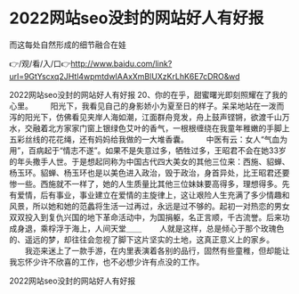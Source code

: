 # 2022网站seo没封的网站好人有好报
而这每处自然形成的细节融合在娃

👉/观/看/入/口👉http://www.baidu.com/link?url=9GtYscxq2JHtl4wpmtdwIAAxXmBlUXzKrLhK6E7cDRO&wd

2022网站seo没封的网站好人有好报	20、你的在乎，甜蜜曙光即刻照耀在了我的心里。
　　阳光下，我看见自己的身影娇小为夏至日的样子。呆呆地站在一泼而泻的阳光下，仿佛看见夹岸人海如潮，江面群舟竞发，舟上鼓声铿锵，欲渡千山万水，交融着北方家家门窗上银绿色艾叶的香气，一根根缠绕在我童年稚嫩的手脚上五彩丝线的花花绳，还有妈妈给我做的一大堆香囊。
　　中医有云：女人“气血为用”，百病起于“情志不遂”。如果不是失意过多，牺牲过多，王昭君不会在她33岁的年头撒手人世。于是想起同称为中国古代四大美女的其他三位来：西施、貂蝉、杨玉环。貂蝉、杨玉环也是以美色进入政治，毁于政治，身首异处，比王昭君还要惨一些。西施就不一样了，她的人生质量比其他三位妹妹要高得多，理想得多。先有爱情，后有事业，事业建立在爱情的主旋律上，这让艰险人生充满了多少情趣和风景，所以她和她的范蠡将生活一过再过，永远是过不够的。起初一对热恋的男女双双投入到复仇兴国的地下革命活动中，为国捐躯，名正言顺，千古流誉。后来功成身退，乘桴浮于海上，人间天堂＿＿
　　人就是这样，总是倾心于那个玫瑰色的、遥远的梦，却往往会忽视了脚下这片坚实的土地，这真正意义上的家乡。
　　我迩来迷上了一款手游，在内里表演着各别的品行，固然有些童稚，但却能让我忘怀少许不欣喜的工作，也不必想少许有点没的工作。

2022网站seo没封的网站好人有好报
